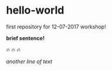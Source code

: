# hello-world
first repository for 12-07-2017 workshop!

__brief sentence!__

:fire: :fire: :fire:

_another line of text_
